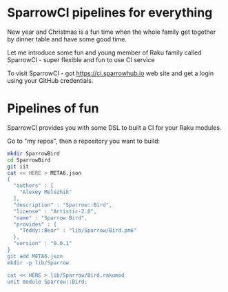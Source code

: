 # SparrowCI pipelines for everything

New year and Christmas is a fun time when the whole family get together by dinner table and have some good time.

Let me introduce some fun and young member of Raku family called SparrowCI - super flexible and fun to use CI service

To visit SparrowCI - got https://ci.sparrowhub.io web site and get a login using your GitHub credentials.

# Pipelines of fun

SparrowCI provides you with some DSL to built a CI for your Raku modules. 

Go to "my repos", then a repository you want to build:


```bash
mkdir SparrowBird
cd SparrowBird
git iit
cat << HERE > META6.json
{
  "authors" : [
    "Alexey Melezhik"
  ],
  "description" : "Sparrow::Bird",
  "license" : "Artistic-2.0",
  "name" : "Sparrow Bird",
  "provides" : {
    "Teddy::Bear" : "lib/Sparrow/Bird.pm6"
  },
  "version" : "0.0.1"
}
git add META6.json
mkdir -p lib/Sparrow

cat << HERE > lib/Sparrow/Bird.rakumod
unit module Sparrow::Bird;
```

